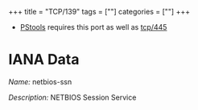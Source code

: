 +++
title = "TCP/139"
tags = [""]
categories = [""]
+++

* [PStools](https://technet.microsoft.com/en-us/sysinternals/bb896649) requires this port as well as [tcp/445](/view/tcp/445)

# IANA Data

_Name:_ netbios-ssn

_Description:_ NETBIOS Session Service

